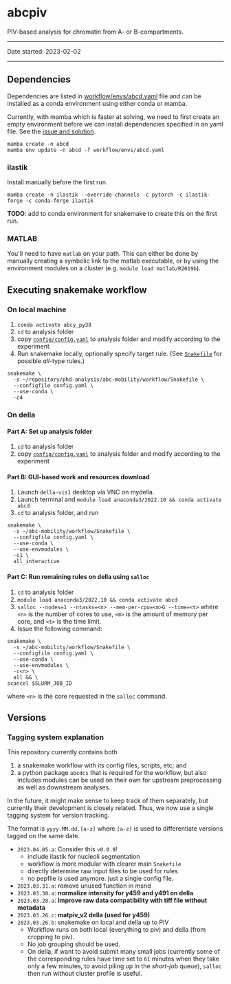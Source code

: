 # abcpiv

PIV-based analysis for chromatin from A- or B-compartments.

---

Date started: 2023-02-02

---

## Dependencies

Dependencies are listed in [workflow/envs/abcd.yaml](workflow/envs/abcd.yaml) 
file and can be installed as a conda environment using either conda or
mamba. 

Currently, with mamba which is faster at solving, we need to first 
create an empty environment before we can install dependencies specified
in an yaml file. See the [issue and solution](https://github.com/mamba-org/mamba/issues/633#issuecomment-812272143).

```
mamba create -n abcd
mamba env update -n abcd -f workflow/envs/abcd.yaml
```  

### ilastik
Install manually before the first run. 

```
mamba create -n ilastik --override-channels -c pytorch -c ilastik-forge -c conda-forge ilastik
```

**TODO**: add to conda environment for snakemake to create this on the 
first run.

### MATLAB

You'll need to have `matlab` on your path. This can either be done by 
manually creating a symbolic link to the matlab executable, or by using
the environment modules on a cluster (e.g. `module load matlab/R2019b`).


## Executing snakemake workflow

### On local machine
1. `conda activate abcy_py38`
2. `cd` to analysis folder
3. copy [`config/config.yaml`](config/config.yaml) to analysis folder 
   and modify according to the experiment
4. Run snakemake locally, optionally specify target rule. (See 
   [`Snakefile`](workflow/Snakefile) for possible *all*-type rules.)

```
snakemake \
  -s ~/repository/phd-analysis/abc-mobility/workflow/Snakefile \
  --configfile config.yaml \
  --use-conda \
  -c4
```

### On della

#### Part A: Set up analysis folder
1. `cd` to analysis folder
2. copy [`config/config.yaml`](config/config.yaml) to analysis folder 
   and modify according to the experiment

#### Part B: GUI-based work and resources download
1. Launch `della-vis1` desktop via VNC on mydella.
2. Launch terminal and `module load anaconda3/2022.10 && conda activate abcd`
3. `cd` to analysis folder, and run

```
snakemake \
  -s ~/abc-mobility/workflow/Snakefile \
  --configfile config.yaml \
  --use-conda \
  --use-envmodules \
  -c1 \
  all_interactive
```

#### Part C: Run remaining rules on della using `salloc`
1. `cd` to analysis folder
2. `module load anaconda3/2022.10 && conda activate abcd`
3. `salloc --nodes=1 --ntasks=<n> --mem-per-cpu=<m>G --time=<t>` where 
   `<n>` is the number of cores to use, `<m>` is the amount of memory 
   per core, and `<t>` is the time limit.
4. Issue the following command:

```
snakemake \
  -s ~/abc-mobility/workflow/Snakefile \
  --configfile config.yaml \
  --use-conda \
  --use-envmodules \
  -c<n> \
  all && \
scancel $SLURM_JOB_ID
```

where `<n>` is the core requested in the `salloc` command.


## Versions

### Tagging system explanation
This repository currently contains both 
1. a snakemake workflow with its config files, scripts, etc; and 
2. a python package `abcdcs` that is required for the workflow, but also
   includes modules can be used on their own for upstream preprocessing
   as well as downstream analyses.

In the future, it might make sense to keep track of them separately, 
but currently their development is closely related. Thus, we now use a 
single tagging system for version tracking. 

The format is `yyyy.MM.dd.[a-z]` where `[a-z]` is used to differentiate
versions tagged on the same date.

- `2023.04.05.a`: Consider this `v0.0.9`!
    - include ilastik for nucleoli segmentation
    - workflow is more modular with clearer main `Snakefile`
    - directly determine raw input files to be used for rules
    - no pepfile is used anymore. just a single config file.
- `2023.03.31.a`: remove unused function in msnd
- `2023.03.30.a`: **normalize intensity for y459 and y491 on della**
- `2023.03.28.a`: **Improve raw data compatibility with tiff file without metadata**
- `2023.03.26.c`: **matpiv_v2 della (used for y459)**
- `2023.03.26.b`: snakemake on local and della up to PIV
    - Workflow runs on both local (everything to piv) and della 
      (from cropping to piv).
    - No job grouping should be used.
    - On della, if want to avoid submit many small jobs (currently some
      of the corresponding rules have time set to `61` minutes when they
      take only a few minutes, to avoid piling up in the *short-job*
      queue), `salloc` then run without cluster profile is useful. 
